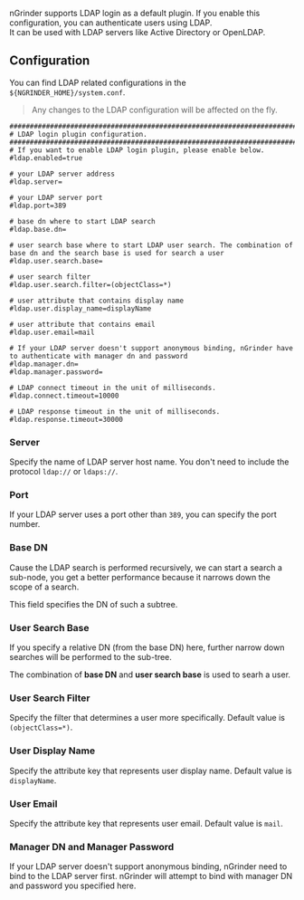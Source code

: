 nGrinder supports LDAP login as a default plugin. If you enable this configuration, you can authenticate users using LDAP.  
It can be used with LDAP servers like Active Directory or OpenLDAP.

## Configuration
You can find LDAP related configurations in the `${NGRINDER_HOME}/system.conf`.
> Any changes to the LDAP configuration will be affected on the fly.
```
######################################################################################
# LDAP login plugin configuration.
######################################################################################
# If you want to enable LDAP login plugin, please enable below.
#ldap.enabled=true

# your LDAP server address
#ldap.server=

# your LDAP server port
#ldap.port=389

# base dn where to start LDAP search
#ldap.base.dn=

# user search base where to start LDAP user search. The combination of base dn and the search base is used for search a user
#ldap.user.search.base=

# user search filter
#ldap.user.search.filter=(objectClass=*)

# user attribute that contains display name
#ldap.user.display_name=displayName

# user attribute that contains email
#ldap.user.email=mail

# If your LDAP server doesn't support anonymous binding, nGrinder have to authenticate with manager dn and password
#ldap.manager.dn=
#ldap.manager.password=

# LDAP connect timeout in the unit of milliseconds.
#ldap.connect.timeout=10000

# LDAP response timeout in the unit of milliseconds.
#ldap.response.timeout=30000
```

### Server
Specify the name of LDAP server host name. You don't need to include the protocol `ldap://` or `ldaps://`.


### Port
If your LDAP server uses a port other than `389`, you can specify the port number.

### Base DN
Cause the LDAP search is performed recursively, we can start a search a sub-node, you get a better performance because it narrows down the scope of a search.

This field specifies the DN of such a subtree.

### User Search Base
If you specify a relative DN (from the base DN) here, further narrow down searches will be performed to the sub-tree.

The combination of **base DN** and **user search base** is used to searh a user.

### User Search Filter
Specify the filter that determines a user more specifically. Default value is `(objectClass=*)`.

### User Display Name
Specify the attribute key that represents user display name. Default value is `displayName`.

### User Email
Specify the attribute key that represents user email. Default value is `mail`.

### Manager DN and Manager Password
If your LDAP server doesn't support anonymous binding, nGrinder need to bind to the LDAP server first. nGrinder will attempt to bind with manager DN and password you specified here.
